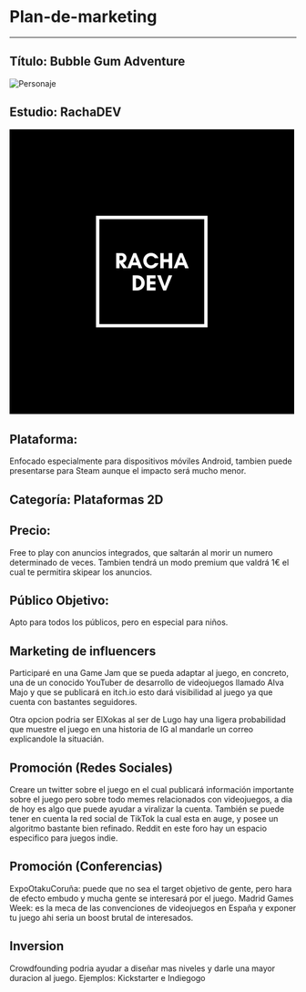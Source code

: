 # Plan-de-marketing

***

##  Título: Bubble Gum Adventure
![Personaje](https://assetstorev1-prd-cdn.unity3d.com/package-screenshot/df78b432-6061-4622-a5ee-0e9ffc3a15bf.webp)

## Estudio: RachaDEV
![Logo](https://github.com/9RACHA/GDD/blob/master/RACHA%20Dev.png?raw=true)

## Plataforma: 
Enfocado especialmente para dispositivos móviles Android, tambien puede presentarse para Steam aunque el impacto será mucho menor.

## Categoría: Plataformas 2D

## Precio:
Free to play con anuncios integrados, que saltarán al morir un numero determinado de veces.
Tambien tendrá un modo premium que valdrá 1€ el cual te permitira skipear los anuncios.

## Público Objetivo: 
Apto para todos los públicos, pero en especial para niños.

## Marketing de influencers

Participaré en una Game Jam que se pueda adaptar al juego, en concreto, una de un conocido YouTuber de desarrollo de videojuegos llamado Alva Majo y que se publicará en itch.io esto dará visibilidad al juego ya que cuenta con bastantes seguidores.

Otra opcion podria ser ElXokas al ser de Lugo hay una ligera probabilidad que muestre el juego en una historia de IG al mandarle un correo explicandole la situacián.

## Promoción (Redes Sociales)
Creare un twitter sobre el juego en el cual publicará información importante sobre el juego pero sobre todo memes relacionados con videojuegos, a dia de hoy es algo que puede ayudar a viralizar la cuenta.
También se puede tener en cuenta la red social de TikTok la cual esta en auge, y posee un algoritmo bastante bien refinado.
Reddit en este foro hay un espacio especifico para juegos indie.

## Promoción (Conferencias)
ExpoOtakuCoruña: puede que no sea el target objetivo de gente, pero hara de efecto embudo y mucha gente se interesará por el juego.
Madrid Games Week: es la meca de las convenciones de videojuegos en España y exponer tu juego ahi seria un boost brutal de interesados.

## Inversion
Crowdfounding podria ayudar a diseñar mas niveles y darle una mayor duracion al juego. Ejemplos: Kickstarter e Indiegogo


